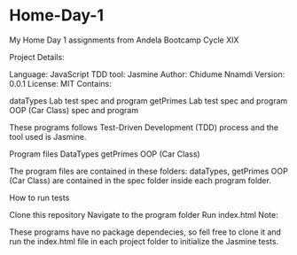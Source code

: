 # Home-Day-1

My Home Day 1 assignments from Andela Bootcamp Cycle XIX

Project Details:

Language: JavaScript
TDD tool: Jasmine
Author: Chidume Nnamdi
Version: 0.0.1
License: MIT
Contains:

dataTypes Lab test spec and program
getPrimes Lab test spec and program
OOP (Car Class) spec and program

These programs follows Test-Driven Development (TDD) process and the tool used is Jasmine.

Program files
DataTypes
getPrimes
OOP (Car Class)

The program files are contained in these folders: dataTypes, getPrimes OOP (Car Class) are contained in the spec folder inside each program folder.

How to run tests

Clone this repository
Navigate to the program folder
Run index.html
Note:

These programs have no package dependecies, so fell free to clone it and run the index.html file in each project folder to initialize the Jasmine tests.
